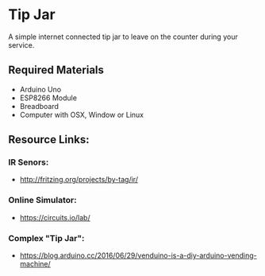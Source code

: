 # Tip Jar
A simple internet connected tip jar to leave on the counter during your service.

## Required Materials
* Arduino Uno
* ESP8266 Module
* Breadboard
* Computer with OSX, Window or Linux

## Resource Links:

### IR Senors: 
- http://fritzing.org/projects/by-tag/ir/

### Online Simulator:
- https://circuits.io/lab/

### Complex "Tip Jar":
- https://blog.arduino.cc/2016/06/29/venduino-is-a-diy-arduino-vending-machine/
